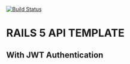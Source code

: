 [![Build Status](https://travis-ci.org/AlexAvlonitis/rails-5-api.svg?branch=master)](https://travis-ci.org/AlexAvlonitis/rails-5-api)

# RAILS 5 API TEMPLATE
## With JWT Authentication
